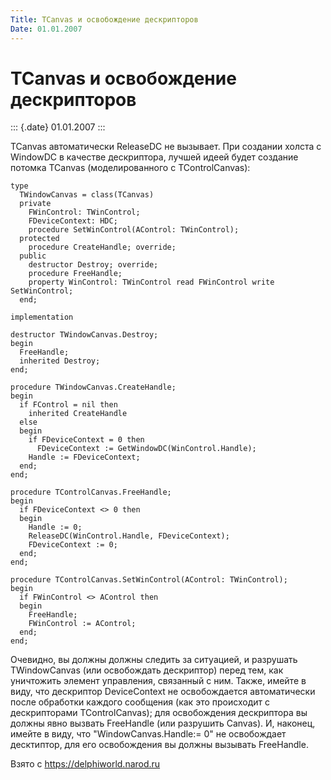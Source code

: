 ```yaml
---
Title: TCanvas и освобождение дескрипторов
Date: 01.01.2007
---
```



TCanvas и освобождение дескрипторов
===================================

::: {.date}
01.01.2007
:::

TCanvas автоматически ReleaseDC не вызывает. При создании холста с
WindowDC в качестве дескриптора, лучшей идеей будет создание потомка
TCanvas (моделированного с TControlCanvas):

    type
      TWindowCanvas = class(TCanvas)
      private
        FWinControl: TWinControl;
        FDeviceContext: HDC;
        procedure SetWinControl(AControl: TWinControl);
      protected
        procedure CreateHandle; override;
      public
        destructor Destroy; override;
        procedure FreeHandle;
        property WinControl: TWinControl read FWinControl write SetWinControl;
      end;
     
    implementation
     
    destructor TWindowCanvas.Destroy;
    begin
      FreeHandle;
      inherited Destroy;
    end;
     
    procedure TWindowCanvas.CreateHandle;
    begin
      if FControl = nil then
        inherited CreateHandle
      else
      begin
        if FDeviceContext = 0 then
          FDeviceContext := GetWindowDC(WinControl.Handle);
        Handle := FDeviceContext;
      end;
    end;
     
    procedure TControlCanvas.FreeHandle;
    begin
      if FDeviceContext <> 0 then
      begin
        Handle := 0;
        ReleaseDC(WinControl.Handle, FDeviceContext);
        FDeviceContext := 0;
      end;
    end;
     
    procedure TControlCanvas.SetWinControl(AControl: TWinControl);
    begin
      if FWinControl <> AControl then
      begin
        FreeHandle;
        FWinControl := AControl;
      end;
    end;

Очевидно, вы должны должны следить за ситуацией, и разрушать
TWindowCanvas (или освобождать дескриптор) перед тем, как уничтожить
элемент управления, связанный с ним. Также, имейте в виду, что
дескриптор DeviceContext не освобождается автоматически после обработки
каждого сообщения (как это происходит с дескрипторами TControlCanvas);
для освобождения дескриптора вы должны явно вызвать FreeHandle (или
разрушить Canvas). И, наконец, имейте в виду, что
"WindowCanvas.Handle:= 0" не освобождает десктиптор, для его
освобождения вы должны вызывать FreeHandle.

Взято с <https://delphiworld.narod.ru>
